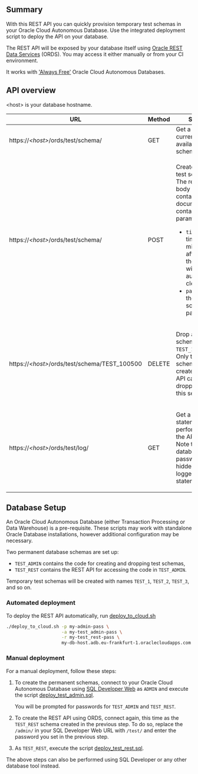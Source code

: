 ## Summary

With this REST API you can quickly provision temporary test schemas in your Oracle Cloud Autonomous Database.
Use the integrated deployment script to deploy the API on your database.

The REST API will be exposed by your database itself using [Oracle REST Data Services](https://www.oracle.com/database/technologies/appdev/rest.html)
(ORDS). You may access it either manually or from your CI environment.

It works with ['Always Free'](https://www.oracle.com/cloud/free/) Oracle Cloud Autonomous Databases.

## API overview

\<host\> is your database hostname.

<table>
<thead>
<tr><th>URL</th><th>Method</th><th>Service</th></tr>
</thead>
<tbody>

<tr>
<td>
https://<i>&lt;host&gt;</i>/ords/test/schema/
</td>
<td>GET</td>
<td>Get a list of currently available schemas.</td>
</tr>

<tr>
<td>
https://<i>&lt;host&gt;</i>/ords/test/schema/
</td>
<td>POST</td>
<td>

Create a new test schema.
<br />The request body must contain a JSON document containing parameters:
* `timeout` - a timeout in minutes, after which the schema will be automatically cleaned-up
* `password` - the new schema's password.

</td>
</tr>

<tr>
<td>
https://<i>&lt;host&gt;</i>/ords/test/schema/TEST_100500
</td>
<td>DELETE</td>
<td>

Drop a test schema named `TEST_100500`.
<br />Only test schemas created by the API can be dropped using this service.

</td>
</tr>

<tr>
<td>
https://<i>&lt;host&gt;</i>/ords/test/log/
</td>
<td>GET</td>
<td>

Get a log of SQL statements performed by the API.
<br />Note that database passwords are hidden in the logged SQL statements.

</td>
</tr>

</tbody>
</table>

## Database Setup

An Oracle Cloud Autonomous Database (either Transaction Processing or Data Warehouse) is a pre-requisite.
These scripts may work with standalone Oracle Database installations, however additional configuration
may be necessary.

Two permanent database schemas are set up:
* `TEST_ADMIN` contains the code for creating and dropping test schemas,
* `TEST_REST` contains the REST API for accessing the code in `TEST_ADMIN`.

Temporary test schemas will be created with names `TEST_1`, `TEST_2`, `TEST_3`, and so on.

### Automated deployment

To deploy the REST API automatically, run [deploy_to_cloud.sh](deploy_to_cloud.sh)
```bash
./deploy_to_cloud.sh -p my-admin-pass \
                     -a my-test_admin-pass \
                     -r my-test_rest-pass \
                     my-db-host.adb.eu-frankfurt-1.oraclecloudapps.com
```

### Manual deployment

For a manual deployment, follow these steps:

1. To create the permanent schemas, connect to your Oracle Cloud Autonomous Database using
   [SQL Developer Web](https://docs.oracle.com/en/cloud/paas/autonomous-data-warehouse-cloud/user/sql-developer-web.html)
   as `ADMIN` and execute the script [deploy_test_admin.sql](deploy_test_admin.sql).

   You will be prompted for passwords for `TEST_ADMIN` and `TEST_REST`.
  
2. To create the REST API using ORDS, connect again, this time as the `TEST_REST` schema created in the previous step.
   To do so, replace the `/admin/` in your SQL Developer Web URL with `/test/` and enter the password you set
   in the previous step.
   
3. As `TEST_REST`, execute the script [deploy_test_rest.sql](deploy_test_rest.sql).

The above steps can also be performed using SQL Developer or any other database tool instead.
